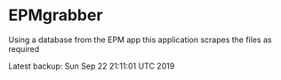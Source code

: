# EPMgrabber
Using a database from the EPM app this application scrapes the files as required


Latest backup: Sun Sep 22 21:11:01 UTC 2019
